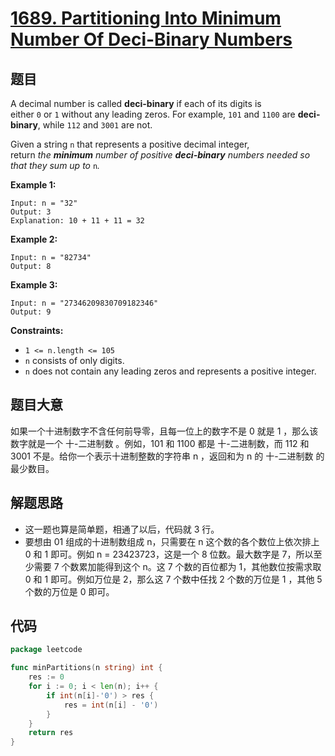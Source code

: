 # [1689. Partitioning Into Minimum Number Of Deci-Binary Numbers](https://leetcode.com/problems/partitioning-into-minimum-number-of-deci-binary-numbers/)

## 题目

A decimal number is called **deci-binary** if each of its digits is either `0` or `1` without any leading zeros. For example, `101` and `1100` are **deci-binary**, while `112` and `3001` are not.

Given a string `n` that represents a positive decimal integer, return *the **minimum** number of positive **deci-binary** numbers needed so that they sum up to* `n`*.*

**Example 1:**

```
Input: n = "32"
Output: 3
Explanation: 10 + 11 + 11 = 32
```

**Example 2:**

```
Input: n = "82734"
Output: 8
```

**Example 3:**

```
Input: n = "27346209830709182346"
Output: 9
```

**Constraints:**

- `1 <= n.length <= 105`
- `n` consists of only digits.
- `n` does not contain any leading zeros and represents a positive integer.

## 题目大意

如果一个十进制数字不含任何前导零，且每一位上的数字不是 0 就是 1 ，那么该数字就是一个 十-二进制数 。例如，101 和 1100 都是 十-二进制数，而 112 和 3001 不是。给你一个表示十进制整数的字符串 n ，返回和为 n 的 十-二进制数 的最少数目。

## 解题思路

- 这一题也算是简单题，相通了以后，代码就 3 行。
- 要想由 01 组成的十进制数组成 n，只需要在 n 这个数的各个数位上依次排上 0 和 1 即可。例如 n = 23423723，这是一个 8 位数。最大数字是 7，所以至少需要 7 个数累加能得到这个 n。这 7 个数的百位都为 1，其他数位按需求取 0 和 1 即可。例如万位是 2，那么这 7 个数中任找 2 个数的万位是 1 ，其他 5 个数的万位是 0 即可。

## 代码

```go
package leetcode

func minPartitions(n string) int {
	res := 0
	for i := 0; i < len(n); i++ {
		if int(n[i]-'0') > res {
			res = int(n[i] - '0')
		}
	}
	return res
}
```